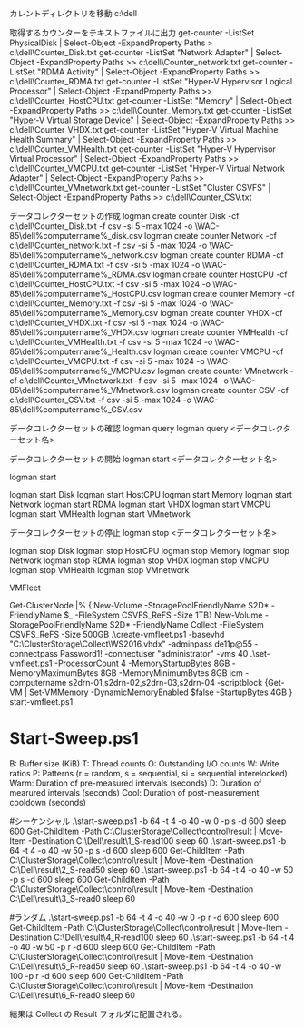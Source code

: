 カレントディレクトリを移動
c:\dell

取得するカウンターをテキストファイルに出力
get-counter -ListSet PhysicalDisk | Select-Object -ExpandProperty Paths > c:\dell\Counter_Disk.txt
get-counter -ListSet "Network Adapter" | Select-Object -ExpandProperty Paths >> c:\dell\Counter_network.txt
get-counter -ListSet "RDMA Activity" | Select-Object -ExpandProperty Paths >> c:\dell\Counter_RDMA.txt
get-counter -ListSet "Hyper-V Hypervisor Logical Processor" | Select-Object -ExpandProperty Paths >> c:\dell\Counter_HostCPU.txt
get-counter -ListSet "Memory" | Select-Object -ExpandProperty Paths >> c:\dell\Counter_Memory.txt
get-counter -ListSet "Hyper-V Virtual Storage Device" | Select-Object -ExpandProperty Paths >> c:\dell\Counter_VHDX.txt
get-counter -ListSet "Hyper-V Virtual Machine Health Summary" | Select-Object -ExpandProperty Paths >> c:\dell\Counter_VMHealth.txt
get-counter -ListSet "Hyper-V Hypervisor Virtual Processor" | Select-Object -ExpandProperty Paths >> c:\dell\Counter_VMCPU.txt
get-counter -ListSet "Hyper-V Virtual Network Adapter" | Select-Object -ExpandProperty Paths >> c:\dell\Counter_VMnetwork.txt
get-counter -ListSet "Cluster CSVFS" | Select-Object -ExpandProperty Paths >> c:\dell\Counter_CSV.txt

データコレクターセットの作成
logman create counter Disk -cf c:\dell\Counter_Disk.txt -f csv -si 5 -max 1024 -o \\WAC-85\dell\%computername%_disk.csv
logman create counter Network -cf c:\dell\Counter_network.txt -f csv -si 5 -max 1024 -o \\WAC-85\dell\%computername%_network.csv
logman create counter RDMA -cf c:\dell\Counter_RDMA.txt -f csv -si 5 -max 1024 -o \\WAC-85\dell\%computername%_RDMA.csv
logman create counter HostCPU -cf c:\dell\Counter_HostCPU.txt -f csv -si 5 -max 1024 -o \\WAC-85\dell\%computername%_HostCPU.csv
logman create counter Memory -cf c:\dell\Counter_Memory.txt -f csv -si 5 -max 1024 -o \\WAC-85\dell\%computername%_Memory.csv
logman create counter VHDX -cf c:\dell\Counter_VHDX.txt -f csv -si 5 -max 1024 -o \\WAC-85\dell\%computername%_VHDX.csv
logman create counter VMHealth -cf c:\dell\Counter_VMHealth.txt -f csv -si 5 -max 1024 -o \\WAC-85\dell\%computername%_Health.csv
logman create counter VMCPU -cf c:\dell\Counter_VMCPU.txt -f csv -si 5 -max 1024 -o \\WAC-85\dell\%computername%_VMCPU.csv
logman create counter VMnetwork -cf c:\dell\Counter_VMnetwork.txt -f csv -si 5 -max 1024 -o \\WAC-85\dell\%computername%_VMnetwork.csv
logman create counter CSV -cf c:\dell\Counter_CSV.txt -f csv -si 5 -max 1024 -o \\WAC-85\dell\%computername%_CSV.csv


データコレクターセットの確認
logman query
logman query <データコレクターセット名>

データコレクターセットの開始
logman start <データコレクターセット名>

logman start 

logman start Disk
logman start HostCPU
logman start Memory
logman start Network
logman start RDMA
logman start VHDX
logman start VMCPU
logman start VMHealth
logman start VMnetwork

データコレクターセットの停止
logman stop <データコレクターセット名>

logman stop Disk
logman stop HostCPU
logman stop Memory
logman stop Network
logman stop RDMA
logman stop VHDX
logman stop VMCPU
logman stop VMHealth
logman stop VMnetwork


VMFleet

Get-ClusterNode |% { New-Volume -StoragePoolFriendlyName S2D* -FriendlyName $_ -FileSystem CSVFS_ReFS -Size 1TB}
New-Volume -StoragePoolFriendlyName S2D* -FriendlyName Collect -FileSystem CSVFS_ReFS -Size 500GB
.\create-vmfleet.ps1 -basevhd "C:\ClusterStorage\Collect\WS2016.vhdx" -adminpass de11p@55 -connectpass Password1! -connectuser "administrator" -vms 40
.\set-vmfleet.ps1 -ProcessorCount 4 -MemoryStartupBytes 8GB -MemoryMaximumBytes 8GB -MemoryMinimumBytes 8GB
icm -computername s2drn-01,s2drn-02,s2drn-03,s2drn-04 -scriptblock {Get-VM | Set-VMMemory -DynamicMemoryEnabled $false -StartupBytes 4GB }
start-vmfleet.ps1

# Start-Sweep.ps1
 B: Buffer size (KiB)
 T: Thread counts
 O: Outstanding I/O counts
 W: Write ratios
 P: Patterns (r = random, s = sequential, si = sequential interelocked)
 Warm: Duration of pre-measured intervals (seconds)
 D: Duration of mearured intervals (seconds)
 Cool: Duration of post-measurement cooldown (seconds)

#シーケンシャル
.\start-sweep.ps1 -b 64 -t 4 -o 40 -w 0 -p s -d 600
sleep 600
Get-ChildItem -Path C:\ClusterStorage\Collect\control\result | Move-Item -Destination C:\Dell\result\1_S-read100
sleep 60
.\start-sweep.ps1 -b 64 -t 4 -o 40 -w 50 -p s -d 600
sleep 600
Get-ChildItem -Path C:\ClusterStorage\Collect\control\result | Move-Item -Destination C:\Dell\result\2_S-read50
sleep 60
.\start-sweep.ps1 -b 64 -t 4 -o 40 -w 50 -p s -d 600
sleep 600
Get-ChildItem -Path C:\ClusterStorage\Collect\control\result | Move-Item -Destination C:\Dell\result\3_S-read0
sleep 60

#ランダム
.\start-sweep.ps1 -b 64 -t 4 -o 40 -w 0 -p r -d 600
sleep 600
Get-ChildItem -Path C:\ClusterStorage\Collect\control\result | Move-Item -Destination C:\Dell\result\4_R-read100
sleep 60
.\start-sweep.ps1 -b 64 -t 4 -o 40 -w 50 -p r -d 600
sleep 600
Get-ChildItem -Path C:\ClusterStorage\Collect\control\result | Move-Item -Destination C:\Dell\result\5_R-read50
sleep 60
.\start-sweep.ps1 -b 64 -t 4 -o 40 -w 100 -p r -d 600
sleep 600
Get-ChildItem -Path C:\ClusterStorage\Collect\control\result | Move-Item -Destination C:\Dell\result\6_R-read0
sleep 60

結果は Collect の Result フォルダに配置される。



